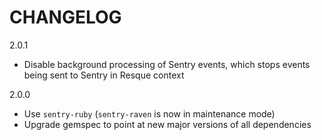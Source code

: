 # CHANGELOG

2.0.1

* Disable background processing of Sentry events, which stops events being sent to Sentry in Resque
  context

2.0.0

* Use `sentry-ruby` (`sentry-raven` is now in maintenance mode)
* Upgrade gemspec to point at new major versions of all dependencies
